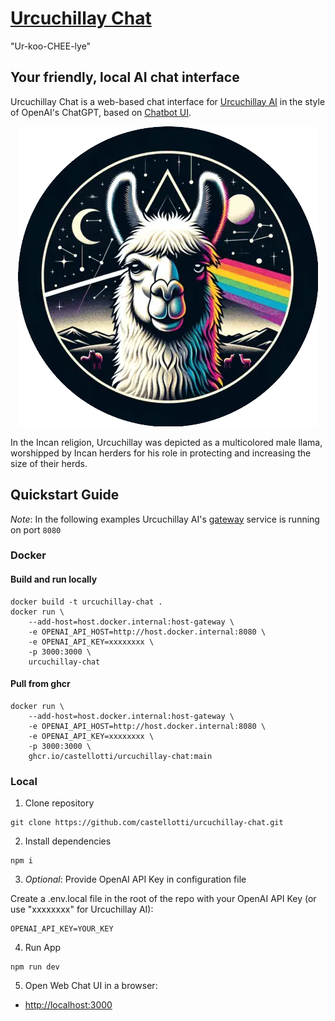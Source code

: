 # [Urcuchillay Chat](http://chat.urcuchillay.ai)

"Ur-koo-CHEE-lye"

## Your friendly, local AI chat interface

Urcuchillay Chat is a web-based chat interface for [Urcuchillay AI](http://urcuchillay.ai) in the style of OpenAI's ChatGPT, based on [Chatbot UI](https://github.com/mckaywrigley/chatbot-ui).

<div style="text-align:center;">
  <img src="docs/images/urcuchillay-header.webp" alt="Urcuchillay" width="480"/>
</div>

In the Incan religion, Urcuchillay was depicted as a multicolored male llama, worshipped by Incan herders for his role in protecting and increasing the size of their herds.

## Quickstart Guide
*Note*: In the following examples Urcuchillay AI's [gateway](https://github.com/castellotti/urcuchillay#gateway) service is running on port ```8080```
### Docker

#### Build and run locally ####
```shell
docker build -t urcuchillay-chat .
docker run \
    --add-host=host.docker.internal:host-gateway \
    -e OPENAI_API_HOST=http://host.docker.internal:8080 \
    -e OPENAI_API_KEY=xxxxxxxx \
    -p 3000:3000 \
    urcuchillay-chat
```

#### Pull from ghcr ####
```shell
docker run \
    --add-host=host.docker.internal:host-gateway \
    -e OPENAI_API_HOST=http://host.docker.internal:8080 \
    -e OPENAI_API_KEY=xxxxxxxx \
    -p 3000:3000 \
    ghcr.io/castellotti/urcuchillay-chat:main
```

### Local

1. Clone repository

```shell
git clone https://github.com/castellotti/urcuchillay-chat.git
```

2. Install dependencies

```shell
npm i
```

3. *Optional*: Provide OpenAI API Key in configuration file

Create a .env.local file in the root of the repo with your OpenAI API Key (or use "xxxxxxxx" for Urcuchillay AI):

```shell
OPENAI_API_KEY=YOUR_KEY
```

4. Run App

```shell
npm run dev
```

5. Open Web Chat UI in a browser:
- [http://localhost:3000](http://localhost:3000)
